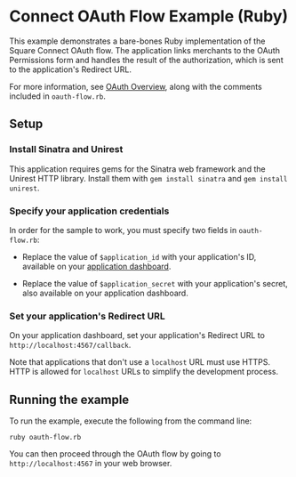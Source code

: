 # Connect OAuth Flow Example (Ruby)

This example demonstrates a bare-bones Ruby implementation of the Square Connect OAuth flow. The application links merchants to the OAuth Permissions form and handles the result of the authorization, which is sent to the application's Redirect URL.

For more information, see [OAuth Overview](https://docs.connect.squareup.com/api/oauth#oauth-overview), along with the comments included in `oauth-flow.rb`.

## Setup

### Install Sinatra and Unirest

This application requires gems for the Sinatra web framework and the Unirest HTTP library.
Install them with `gem install sinatra` and `gem install unirest`.


### Specify your application credentials

In order for the sample to work, you must specify two fields in `oauth-flow.rb`:

* Replace the value of `$application_id` with your application's ID, available on your
[application dashboard](https://connect.squareup.com/apps).

* Replace the value of `$application_secret` with your application's secret, also available on your application dashboard.

### Set your application's Redirect URL

On your application dashboard, set your application's Redirect URL to `http://localhost:4567/callback`.

Note that applications that don't use a `localhost` URL must use HTTPS. HTTP is allowed for `localhost` URLs to simplify the development process.

## Running the example

To run the example, execute the following from the command line:

    ruby oauth-flow.rb

You can then proceed through the OAuth flow by going to `http://localhost:4567` in your web browser.